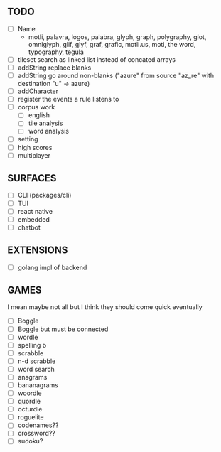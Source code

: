 ## TODO

- [ ] Name
  - motli, palavra, logos, palabra, glyph, graph, polygraphy, glot, omniglyph, glif, glyf, graf, grafic, motli.us, moti, the word, typography, tegula
- [ ] tileset search as linked list instead of concated arrays
- [ ] addString replace blanks
- [ ] addString go around non-blanks ("azure" from source "az_re" with destination "u" -> azure)
- [ ] addCharacter
- [ ] register the events a rule listens to
- [ ] corpus work
  - [ ] english
  - [ ] tile analysis
  - [ ] word analysis
- [ ] setting
- [ ] high scores
- [ ] multiplayer

## SURFACES

- [ ] CLI (packages/cli)
- [ ] TUI
- [ ] react native
- [ ] embedded
- [ ] chatbot

## EXTENSIONS

- [ ] golang impl of backend

## GAMES

I mean maybe not all but I think they should come quick eventually

- [ ] Boggle
- [ ] Boggle but must be connected
- [ ] wordle
- [ ] spelling b
- [ ] scrabble
- [ ] n-d scrabble
- [ ] word search
- [ ] anagrams
- [ ] bananagrams
- [ ] woordle
- [ ] quordle
- [ ] octurdle
- [ ] roguelite
- [ ] codenames??
- [ ] crossword??
- [ ] sudoku?
